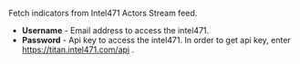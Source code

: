 Fetch indicators from Intel471 Actors Stream feed.

* **Username** - Email address to access the intel471. 
* **Password** - Api key to access the intel471. In order to get api key, enter https://titan.intel471.com/api .